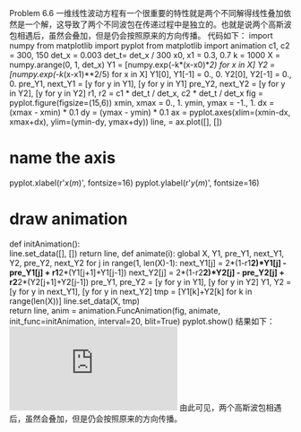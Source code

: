 Problem 6.6
一维线性波动方程有一个很重要的特性就是两个不同解得线性叠加依然是一个解，这导致了两个不同波包在传递过程中是独立的。也就是说两个高斯波包相遇后，虽然会叠加，但是仍会按照原来的方向传播。
代码如下：
import numpy 
from matplotlib import pyplot 
from matplotlib import animation
c1, c2 = 300, 150
det_x = 0.003
det_t= det_x / 300
x0, x1 = 0.3, 0.7
k = 1000
X = numpy.arange(0, 1, det_x)
Y1 = [numpy.exp(-k*(x-x0)**2) for x in X]
Y2 = [numpy.exp(-k*(x-x1)**2/5) for x in X]
Y1[0], Y1[-1] = 0., 0.
Y2[0], Y2[-1] = 0., 0.
pre_Y1, next_Y1 = [y for y in Y1], [y for y in Y1]
pre_Y2, next_Y2 = [y for y in Y2], [y for y in Y2]
r1, r2 = c1 * det_t / det_x, c2 * det_t / det_x
fig = pyplot.figure(figsize=(15,6))
xmin, xmax =  0., 1.
ymin, ymax = -1., 1.
dx = (xmax - xmin) * 0.1
dy = (ymax - ymin) * 0.1
ax = pyplot.axes(xlim=(xmin-dx, xmax+dx), ylim=(ymin-dy, ymax+dy))
line, = ax.plot([], [])
# name the axis
pyplot.xlabel(r'$x(m)$', fontsize=16)
pyplot.ylabel(r'$y(m)$', fontsize=16)
# draw animation
def initAnimation():   
    line.set_data([], [])
    return line,
def animate(i):
    global X, Y1, pre_Y1, next_Y1, Y2, pre_Y2, next_Y2
    for j in range(1, len(X)-1):
        next_Y1[j] = 2*(1-r1**2)*Y1[j] - pre_Y1[j] + r1**2*(Y1[j+1]+Y1[j-1])
        next_Y2[j] = 2*(1-r2**2)*Y2[j] - pre_Y2[j] + r2**2*(Y2[j+1]+Y2[j-1])
    pre_Y1, pre_Y2 = [y for y in Y1], [y for y in Y2]
    Y1, Y2 = [y for y in next_Y1], [y for y in next_Y2]
    tmp = [Y1[k]+Y2[k] for k in range(len(X))]
    line.set_data(X, tmp)   
    return line,
anim = animation.FuncAnimation(fig, animate, init_func=initAnimation, interval=20, blit=True)
pyplot.show()
结果如下：
![image](https://github.com/whuttzg/computationalphysics_N2015301510092/blob/master/Exercise_12.md)
由此可见，两个高斯波包相遇后，虽然会叠加，但是仍会按照原来的方向传播。
